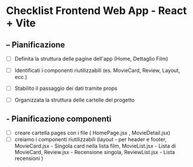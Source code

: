 # Checklist Frontend Web App - React + Vite

## – Pianificazione

- [ ] Definita la struttura delle pagine dell'app (Home, Dettaglio Film)
- [ ] Identificati i componenti riutilizzabili (es. MovieCard, Review, Layout, ecc.)
- [ ] Stabilito il passaggio dei dati tramite props
- [ ] Organizzata la struttura delle cartelle del progetto


## - Pianificazione componenti 

- [ ] creare cartella pages con i file ( HomePage.jsx , MovieDetail.jsx)
- [ ] creiamo i componenti riutilizzabili
(layout - per header e footer, MovieCard.jsx   - Singola card nella lista film, MovieList.jsx - Lista di MovieCard, Review.jsx - Recensione singola, ReviewList.jsx - Lista recensioni )
